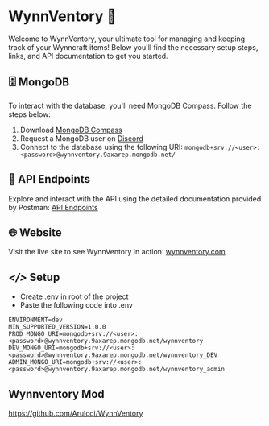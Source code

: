 # WynnVentory 🎒
Welcome to WynnVentory, your ultimate tool for managing and keeping track of your Wynncraft items! Below you'll find the necessary setup steps, links, and API documentation to get you started.

## 🗄️ MongoDB
To interact with the database, you'll need MongoDB Compass. Follow the steps below:

1. Download [MongoDB Compass](https://www.mongodb.com/products/tools/compass)
2. Request a MongoDB user on [Discord](https://discord.gg/b6ATfrePuR)
2. Connect to the database using the following URI:
`mongodb+srv://<user>:<password>@wynnventory.9axarep.mongodb.net/`

## 🔗 API Endpoints
Explore and interact with the API using the detailed documentation provided by Postman:
[API Endpoints](https://documenter.getpostman.com/view/30826165/2sB2j69qVC)

## 🌐 Website
Visit the live site to see WynnVentory in action:
[wynnventory.com](https://www.wynnventory.com/)

## *</>* Setup
- Create .env in root of the project
- Paste the following code into .env
```
ENVIRONMENT=dev
MIN_SUPPORTED_VERSION=1.0.0
PROD_MONGO_URI=mongodb+srv://<user>:<password>@wynnventory.9axarep.mongodb.net/wynnventory
DEV_MONGO_URI=mongodb+srv://<user>:<password>@wynnventory.9axarep.mongodb.net/wynnventory_DEV
ADMIN_MONGO_URI=mongodb+srv://<user>:<password>@wynnventory.9axarep.mongodb.net/wynnventory_admin
```

## Wynnventory Mod
https://github.com/Aruloci/WynnVentory
